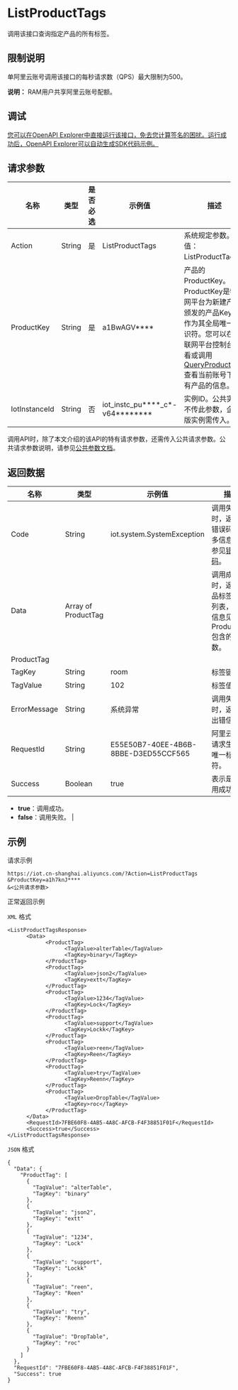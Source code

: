 # ListProductTags

调用该接口查询指定产品的所有标签。

## 限制说明

单阿里云账号调用该接口的每秒请求数（QPS）最大限制为500。

**说明：** RAM用户共享阿里云账号配额。

## 调试

[您可以在OpenAPI Explorer中直接运行该接口，免去您计算签名的困扰。运行成功后，OpenAPI Explorer可以自动生成SDK代码示例。](https://api.aliyun.com/#product=Iot&api=ListProductTags&type=RPC&version=2018-01-20)

## 请求参数

|名称|类型|是否必选|示例值|描述|
|--|--|----|---|--|
|Action|String|是|ListProductTags|系统规定参数。取值：ListProductTags。 |
|ProductKey|String|是|a1BwAGV\*\*\*\*|产品的ProductKey。ProductKey是物联网平台为新建产品颁发的产品Key，作为其全局唯一标识符。您可以在物联网平台控制台查看或调用[QueryProductList](~~69271~~)查看当前账号下所有产品的信息。 |
|IotInstanceId|String|否|iot\_instc\_pu\*\*\*\*\_c\*-v64\*\*\*\*\*\*\*\*|实例ID。公共实例不传此参数，企业版实例需传入。 |

调用API时，除了本文介绍的该API的特有请求参数，还需传入公共请求参数。公共请求参数说明，请参见[公共参数文档](~~30561~~)。

## 返回数据

|名称|类型|示例值|描述|
|--|--|---|--|
|Code|String|iot.system.SystemException|调用失败时，返回的错误码。更多信息，请参见[错误码](~~87387~~)。 |
|Data|Array of ProductTag| |调用成功时，返回产品标签信息列表，具体信息见一下ProductTag包含的参数。 |
|ProductTag| | | |
|TagKey|String|room|标签键。 |
|TagValue|String|102|标签值。 |
|ErrorMessage|String|系统异常|调用失败时，返回的出错信息。 |
|RequestId|String|E55E50B7-40EE-4B6B-8BBE-D3ED55CCF565|阿里云为该请求生成的唯一标识符。 |
|Success|Boolean|true|表示是否调用成功。

 -   **true**：调用成功。
-   **false**：调用失败。 |

## 示例

请求示例

```
https://iot.cn-shanghai.aliyuncs.com/?Action=ListProductTags
&ProductKey=a1h7knJ****
&<公共请求参数>
```

正常返回示例

`XML` 格式

```
<ListProductTagsResponse>
      <Data>
            <ProductTag>
                  <TagValue>alterTable</TagValue>
                  <TagKey>binary</TagKey>
            </ProductTag>
            <ProductTag>
                  <TagValue>json2</TagValue>
                  <TagKey>extt</TagKey>
            </ProductTag>
            <ProductTag>
                  <TagValue>1234</TagValue>
                  <TagKey>Lock</TagKey>
            </ProductTag>
            <ProductTag>
                  <TagValue>support</TagValue>
                  <TagKey>Lockk</TagKey>
            </ProductTag>
            <ProductTag>
                  <TagValue>reen</TagValue>
                  <TagKey>Reen</TagKey>
            </ProductTag>
            <ProductTag>
                  <TagValue>try</TagValue>
                  <TagKey>Reenn</TagKey>
            </ProductTag>
            <ProductTag>
                  <TagValue>DropTable</TagValue>
                  <TagKey>roc</TagKey>
            </ProductTag>
      </Data>
      <RequestId>7FBE60F8-4AB5-4A8C-AFCB-F4F38851F01F</RequestId>
      <Success>true</Success>
</ListProductTagsResponse>
```

`JSON` 格式

```
{
  "Data": {
    "ProductTag": [
      {
        "TagValue": "alterTable",
        "TagKey": "binary"
      },
      {
        "TagValue": "json2",
        "TagKey": "extt"
      },
      {
        "TagValue": "1234",
        "TagKey": "Lock"
      },
      {
        "TagValue": "support",
        "TagKey": "Lockk"
      },
      {
        "TagValue": "reen",
        "TagKey": "Reen"
      },
      {
        "TagValue": "try",
        "TagKey": "Reenn"
      },
      {
        "TagValue": "DropTable",
        "TagKey": "roc"
      }
    ]
  },
  "RequestId": "7FBE60F8-4AB5-4A8C-AFCB-F4F38851F01F",
  "Success": true
}
```

